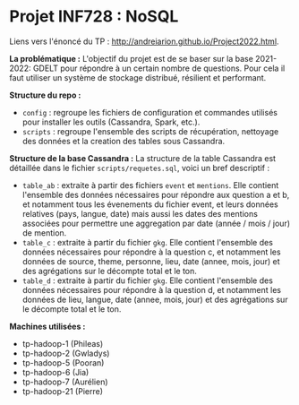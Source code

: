 # Projet INF728 : NoSQL

Liens vers l'énoncé du TP : http://andreiarion.github.io/Project2022.html.

**La problématique :** L'objectif du projet est de se baser sur la base 2021-2022: GDELT pour répondre à un certain nombre de questions. Pour cela il faut utiliser un système de stockage distribué, résilient et performant.

**Structure du repo :**
- ```config``` : regroupe les fichiers de configuration et commandes utilisés pour installer les outils (Cassandra, Spark, etc.).
- ```scripts``` : regroupe l'ensemble des scripts de récupération, nettoyage des données et la creation des tables sous Cassandra.

**Structure de la base Cassandra :**
La structure de la table Cassandra est détaillée dans le fichier ```scripts/requetes.sql```, voici un bref descriptif :
- ```table_ab``` : extraite à partir des fichiers ```event``` et ```mentions```. Elle contient l'ensemble des données nécessaires pour répondre aux question a et b, et notamment tous les évenements du fichier event, et leurs données relatives (pays, langue, date) mais aussi les dates des mentions associées pour permettre une aggregation par date (année / mois / jour) de mention.
- ```table_c``` :  extraite à partir du fichier ```gkg```. Elle contient l'ensemble des données nécessaires pour répondre à la question c, et notamment les données de source, theme, personne, lieu, date (annee, mois, jour) et des agrégations sur le décompte total et le ton.
- ```table_d``` : extraite à partir du fichier ```gkg```. Elle contient l'ensemble des données nécessaires pour répondre à la question d, et notamment les données de lieu, langue, date (annee, mois, jour) et des agrégations sur le décompte total et le ton.

**Machines utilisées :**
- tp-hadoop-1  (Phileas)
- tp-hadoop-2  (Gwladys)
- tp-hadoop-5  (Pooran)
- tp-hadoop-6  (Jia)
- tp-hadoop-7  (Aurélien)
- tp-hadoop-21 (Pierre)